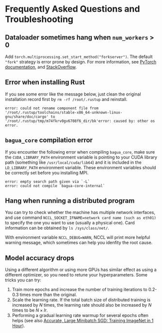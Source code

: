 # Frequently Asked Questions and Troubleshooting

<!-- ## `NCCL_ERROR_INVALID_ARGUMENT` -->

<!-- Usually this is caused by the library version conflict, try updating to `torch>=1.7.0`. -->

## Dataloader sometimes hang when `num_workers` > 0

Add `torch.multiprocessing.set_start_method("forkserver")`. The default `"fork"` strategy is error prone by design. For more information, see [PyTorch documentation](https://pytorch.org/docs/stable/notes/multiprocessing.html#avoiding-and-fighting-deadlocks), and [StackOverflow](https://stackoverflow.com/questions/64095876/multiprocessing-fork-vs-spawn).

## Error when installing Rust

If you see some error like the message below, just clean the original installation record first by `rm -rf /root/.rustup` and reinstall.

```shell
error: could not rename component file from '/root/.rustup/toolchains/stable-x86_64-unknown-linux-gnu/share/doc/cargo' to '/root/.rustup/tmp/m74fkrv0gv6708f6_dir/bk'error: caused by: other os error.
```

## `bagua_core` compilation error

If you encounter the following error when compiling `bagua_core`, make sure the `CUDA_LIBRARY_PATH` environment variable is pointing to your CUDA library path (something like `/usr/local/cuda/lib64`) and it is included in the `LD_LIBRARY_PATH` environment variable. These environment variables should be correctly set before you installing MPI.

```shell
error: empty search path given via `-L`
error: could not compile `bagua-core-internal`
```
<!-- ## Out of memory when using the quantize algorithm -->

<!-- The quantize algorithm compresses the communication content and requires a certain amount of additional memory. Reduce the batch size appropriately. -->

## Hang when running a distributed program

You can try to check whether the machine has multiple network interfaces, and
use command `NCCL_SOCKET_IFNAME=network card name (such as eth01)` to specify
the one you want to use (usually a physical one). Card information can be
obtained by `ls /sys/class/net/`.

With environment variable `NCCL_DEBUG=WARN`, NCCL will print more helpful warning message,
which sometimes can help you idenfity the root cause.

## Model accuracy drops

Using a different algorithm or using more GPUs has similar effect as using a
different optimizer, so you need to retune your hyperparameters. Some tricks you
can try:
1. Train more epochs and increase the number of training iterations to
   0.2-0.3 times more than the original.
2. Scale the learning rate. If the total batch size of distributed training is
   increased by $N$ times, the learning rate should also be increased by $N$
   times to be $N \times lr$.
3. Performing a gradual learning rate warmup for several epochs often helps (see
   also [Accurate, Large Minibatch SGD: Training ImageNet in 1
   Hour](https://arxiv.org/pdf/1706.02677.pdf)).

<!-- ## The loss drops slowly when using the decentralized algorithm -->

<!-- Decentralized algorithms often need a larger learning rate compared to other algorithms. -->
